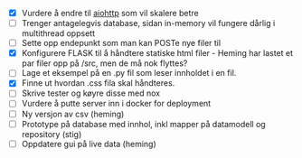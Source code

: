 - [x] Vurdere å endre til [aiohttp](https://docs.aiohttp.org/) som vil skalere betre
- [ ] Trenger antagelegvis database, sidan in-memory vil fungere dårlig i multithread oppsett
- [ ] Sette opp endepunkt som man kan POSTe nye filer til
- [x] Konfigurere FLASK til å håndtere statiske html filer - Heming har lastet et par filer opp på /src, men de må nok flyttes?
- [ ] Lage et eksempel på en .py fil som leser innholdet i en fil.
- [x] Finne ut hvordan .css fila skal håndteres.
- [ ] Skrive tester og køyre disse med nox
- [ ] Vurdere å putte server inn i docker for deployment
- [ ] Ny versjon av csv (heming)
- [ ] Prototype på database med innhol, inkl mapper på datamodell og repository (stig)
- [ ] Oppdatere gui på live data (heming)
